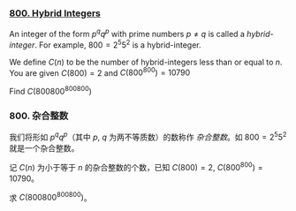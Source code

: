 ### [800. Hybrid Integers](https://pe.xiaoyaowudi.com/problem=800)

An integer of the form $p^q q^p$ with prime numbers $p \neq q$ is called a *hybrid-integer*.
For example, $800 = 2^5 5^2$ is a hybrid-integer.

We define $C(n)$ to be the number of hybrid-integers less than or equal to $n$.
You are given $C(800) = 2$ and $C(800^{800}) = 10790$

Find $C(800800^{800800})$

### 800. 杂合整数

我们将形如 $p^q q^p$（其中 $p$, $q$ 为两不等质数）的数称作 *杂合整数*。如 $800 = 2^5 5^2$ 就是一个杂合整数。

记 $C(n)$ 为小于等于 $n$ 的杂合整数的个数，已知 $C(800) = 2$, $C(800^{800}) = 10790$。

求 $C(800800^{800800})$。